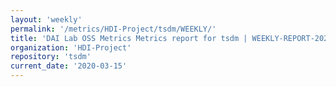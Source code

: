 ```yaml
---
layout: 'weekly'
permalink: '/metrics/HDI-Project/tsdm/WEEKLY/'
title: 'DAI Lab OSS Metrics Metrics report for tsdm | WEEKLY-REPORT-2020-03-15'
organization: 'HDI-Project'
repository: 'tsdm'
current_date: '2020-03-15'
---
```

